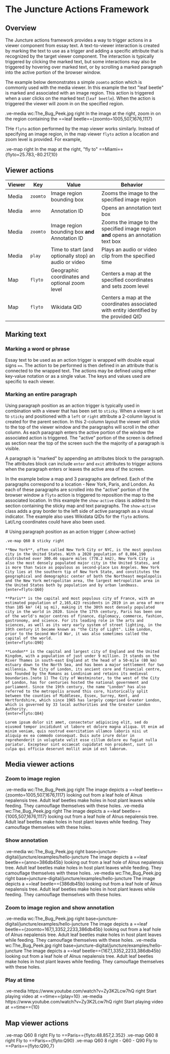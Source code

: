 <style> 
    .markdown-section h3 ~ p > strong > a { color: crimson; font-size: 110%; text-decoration: none; }
    .markdown-section table { 
        margin-left:3rem; 
        width: calc(100% - 6rem); 
        border:1px solid #555;
    }
    .markdown-section td, .markdown-section th {
        border:1px solid #555;
        padding: 8px;
        line-height: 1.2;
    }
    .markdown-section th {
        background-color:#E2F0F7;
        font-weight:bold !important;
        text-align:center !important;
    }
</style>

# The Juncture Actions Framework

## Overview

The Juncture actions framework provides a way to trigger actions in a viewer component from essay text.  A text-to-viewer interaction is created by marking the text to use as a trigger and adding a specific attribute that is recognized by the target viewer component.  The interaction is typically triggered by clicking the marked text, but some interactions may also be triggered by hovering over marked text, or by scrolling a marked paragraph into the active portion of the browser window.

The example below demonstrates a simple `zoomto` action which is commonly used with the media viewer.  In this example the text "leaf beetle" is marked and associated with an image region.  This action is triggered when a user clicks on the marked text (`leaf beetle`).  When the action is triggered the viewer will zoom in on the specified region. 

<ve-snippet>
    .ve-media wc:The_Bug_Peek.jpg right
    In the image at the right, zoom in on the region containing the ==leaf beetle=={zoomto=1005,507,1676,1117}
</ve-snippet>

THe `flyto` action performed by the map viewer works similarly.  Instead of specifying an image region, in the map viewer `flyto` action a location and zoom level is provided.  For example,

<ve-snippet>
    .ve-map right
    In the map at the right, "fly to" ==Miami=={flyto=25.783,-80.217,10}
</ve-snippet>

## Viewer actions

| Viewer | Key | Value | Behavior |
| ------ | --- | ----- | -------- |
| Media  | `zoomto` | Image region bounding box | Zooms the image to the specified image region |
| Media  | `anno` | Annotation ID | Opens an annotation text box |
| Media  | `zoomto` | Image region bounding box **and** Annotation ID | Zooms the image to the specified image region **and** opens an annotation text box |
| Media  | `play` | Time to start (and optionally stop) an audio or video | Plays an audio or video clip from the specified time |
| Map  | `flyto` | Geographic coordinates and optional zoom level | Centers a map at the specified coordinates and sets zoom level |
| Map  | `flyto` | Wikidata QID | Centers a map at the coordinates associated with entity identified by the provided QID |

## Marking text

### Marking a word or phrase

Essay text to be used as an action trigger is wrapped with double equal signs `==`.  The action to be performed is then defined in an attribute that is connected to the wrapped text.  The actions may be defined using either key-value notation or as a single value.  The keys and values used are specific to each viewer. 

### Marking an entire paragraph

Using paragraph position as an action trigger is typically used in combination with a viewer that has been set to `sticky`.  When a viewer is set to `sticky` and positioned with a `left` or `right` attribute a 2-column layout is created for the parent section.  In this 2-column layout the viewer will stick to the top of the viewer window and the paragraphs will scroll in the other column.  As each paragraph enters the active portion of the window the associated action is triggered.  The "active" portion of the screen is defined as section near the top of the screen such the the majority of a paragraph is visible.

A paragraph is "marked" by appending an attributes block to the paragraph.  The attributes block can include `enter` and `exit` attributes to trigger actions when the paragraph enters or leaves the active area of the screen.

In the example below a map and 3 paragraphs are defined.  Each of the paragraphs correspond to a location - New York, Paris, and London.  As each of these paragraphs are scrolled into the "active" portion of the browser window a `flyto` action is triggered to reposition the map to the associated location.  In this example the `show-active` class is added to the section containing the sticky map and text paragraphs.  The `show-active` class adds a gray border to the left side of active paragraph as a visual indicator.  The example also uses Wikidata QIDs for the `flyto` actions.  Lat/Lng coordinates could have also been used.

<ve-snippet collapsible label="Using paragraph position as an action trigger" height="600px">
    # Using paragraph position as an action trigger {.show-active}

    .ve-map Q60 8 sticky right

    **New York**, often called New York City or NYC, is the most populous city in the United States. With a 2020 population of 8,804,190 distributed over 300.46 square miles (778.2 km2), New York City is also the most densely populated major city in the United States, and is more than twice as populous as second-place Los Angeles. New York City lies at the southern tip of New York State, and constitutes the geographical and demographic center of both the Northeast megalopolis and the New York metropolitan area, the largest metropolitan area in the United States both by population and by urban landmass. 
    {enter=flyto:Q60}

    **Paris** is the capital and most populous city of France, with an estimated population of 2,165,423 residents in 2019 in an area of more than 105 km² (41 sq mi), making it the 30th most densely populated city in the world in 2020. Since the 17th century, Paris has been one of the world's major centres of finance, diplomacy, commerce, fashion, gastronomy, and science. For its leading role in the arts and sciences, as well as its very early system of street lighting, in the 19th century it became known as "the City of Light". Like London, prior to the Second World War, it was also sometimes called the capital of the world.
    {enter=flyto:Q90}

    **London** is the capital and largest city of England and the United Kingdom, with a population of just under 9 million. It stands on the River Thames in south-east England at the head of a 50-mile (80 km) estuary down to the North Sea, and has been a major settlement for two millennia. The City of London, its ancient core and financial centre, was founded by the Romans as Londinium and retains its medieval boundaries.[note 1] The City of Westminster, to the west of the City of London, has for centuries hosted the national government and parliament. Since the 19th century, the name "London" has also referred to the metropolis around this core, historically split between the counties of Middlesex, Essex, Surrey, Kent, and Hertfordshire, which since 1965 has largely comprised Greater London, which is governed by 33 local authorities and the Greater London Authority.
    {enter=flyto:Q84}

    Lorem ipsum dolor sit amet, consectetur adipiscing elit, sed do eiusmod tempor incididunt ut labore et dolore magna aliqua. Ut enim ad minim veniam, quis nostrud exercitation ullamco laboris nisi ut aliquip ex ea commodo consequat. Duis aute irure dolor in reprehenderit in voluptate velit esse cillum dolore eu fugiat nulla pariatur. Excepteur sint occaecat cupidatat non proident, sunt in culpa qui officia deserunt mollit anim id est laborum.
</ve-snippet>


## Media viewer actions

### Zoom to image region

<ve-snippet collapsible label="Zoom to image region (using key-value notation)">
.ve-media wc:The_Bug_Peek.jpg right
The image depicts a ==leaf beetle=={zoomto=1005,507,1676,1117} looking out from a leaf hole of Alnus nepalensis tree. Adult leaf beetles make holes in host plant leaves while feeding. They camouflage themselves with these holes.
</ve-snippet>

<ve-snippet collapsible label="Zoom to image region (using value only)">
.ve-media wc:The_Bug_Peek.jpg right
The image depicts a ==leaf beetle=={1005,507,1676,1117} looking out from a leaf hole of Alnus nepalensis tree. Adult leaf beetles make holes in host plant leaves while feeding. They camouflage themselves with these holes.
</ve-snippet>

### Show annotation

<ve-snippet collapsible label="Show annotation (using key-value notation)">
.ve-media wc:The_Bug_Peek.jpg right base=juncture-digital/juncture/examples/hello-juncture
The image depicts a ==leaf beetle=={anno=386db45b} looking out from a leaf hole of Alnus nepalensis tree. Adult leaf beetles make holes in host plant leaves while feeding. They camouflage themselves with these holes.
</ve-snippet>

<ve-snippet collapsible label="Show annotation (using value only)">
.ve-media wc:The_Bug_Peek.jpg right base=juncture-digital/juncture/examples/hello-juncture
The image depicts a ==leaf beetle=={386db45b} looking out from a leaf hole of Alnus nepalensis tree. Adult leaf beetles make holes in host plant leaves while feeding. They camouflage themselves with these holes.
</ve-snippet>

### Zoom to image region and show annotation

<ve-snippet collapsible label="Zoom to image region and show annotation (using key-value notation)">
.ve-media wc:The_Bug_Peek.jpg right base=juncture-digital/juncture/examples/hello-juncture
The image depicts a ==leaf beetle=={zoomto=167,1,3352,2233,386db45b} looking out from a leaf hole of Alnus nepalensis tree. Adult leaf beetles make holes in host plant leaves while feeding. They camouflage themselves with these holes.
</ve-snippet>

<ve-snippet collapsible label="Zoom to image region and show annotation (using value only)">
.ve-media wc:The_Bug_Peek.jpg right base=juncture-digital/juncture/examples/hello-juncture
The image depicts a ==leaf beetle=={167,1,3352,2233,386db45b} looking out from a leaf hole of Alnus nepalensis tree. Adult leaf beetles make holes in host plant leaves while feeding. They camouflage themselves with these holes.
</ve-snippet>

### Play at time

<ve-snippet collapsible label="Play at time (using key-value notation)">
.ve-media https://www.youtube.com/watch?v=Zy3K2Lcw7hQ right
Start playing video at ==time=={play=10}
</ve-snippet>

<ve-snippet collapsible label="Play at time (using value only)">
.ve-media https://www.youtube.com/watch?v=Zy3K2Lcw7hQ right
Start playing video at ==time=={10}
</ve-snippet>

## Map viewer actions

<ve-snippet collapsible label="Fly to location using lat/lng coordinates">
.ve-map Q60 8 right
Fly to ==Paris=={flyto:48.857,2.352}
</ve-snippet>

<ve-snippet collapsible label="Fly to location using Wikidata ID">
.ve-map Q60 8 right
Fly to ==Paris=={flyto:Q90}
</ve-snippet>

<ve-snippet collapsible label="Fly to location with specified zoom level">
.ve-map Q60 8 right
    - Q60
    - Q90
Fly to ==Paris=={flyto:Q90,7}
</ve-snippet>